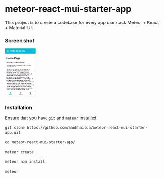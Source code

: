# meteor-react-mui-starter-app

This project is to create a codebase for every app use stack Meteor + React + Material-UI.

### Screen shot
<img src="https://github.com/manhhailua/meteor-react-mui-starter-app/raw/master/public/screen-shot.png" alt="mobile-screen-shot" style="width: 100px" />

### Installation

Ensure that you have `git` and `meteor` installed.

```
git clone https://github.com/manhhailua/meteor-react-mui-starter-app.git

cd meteor-react-mui-starter-app/

meteor create .

meteor npm install

meteor
```